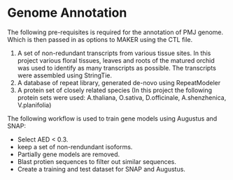# Genome Annotation
The following pre-requisites is required for the annotation of PMJ genome. Which is then passed in as options to MAKER using the CTL file.
1. A set of non-redundant transcripts from various tissue sites. In this project various floral tissues, leaves and roots of the matured orchid was used to identify as many transcripts as possible. The transcripts were assembled using StringTie.
2. A database of repeat library, generated de-novo using RepeatModeler
3. A protein set of closely related species (In this project the following protein sets were used: A.thaliana, O.sativa, D.officinale, A.shenzhenica, V.planifolia)

The following workflow is used to train gene models using Augustus and SNAP:
- Select AED < 0.3.
- keep a set of non-rendundant isoforms.
- Partially gene models are removed.
- Blast protien sequences to filter out similar sequences.
- Create a training and test dataset for SNAP and Augustus.
